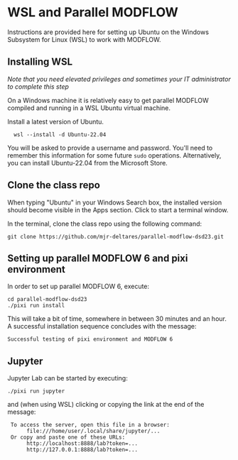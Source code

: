 # WSL and Parallel MODFLOW

Instructions are provided here for setting up Ubuntu on the Windows Subsystem for Linux (WSL) to work with MODFLOW.

## Installing WSL
_Note that you need elevated privileges and sometimes your IT administrator to complete this step_

On a Windows machine it is relatively easy to get parallel MODFLOW compiled and running in a WSL Ubuntu virtual machine.

Install a latest version of Ubuntu.
```
  wsl --install -d Ubuntu-22.04
```

You will be asked to provide a username and password.  You'll need to remember this information for some future `sudo` operations. Alternatively, you can install Ubuntu-22.04 from the Microsoft Store.

## Clone the class repo

When typing "Ubuntu" in your Windows Search box, the installed version should become visible in the Apps section. Click to start a terminal window.

In the terminal, clone the class repo using the following command:

```
git clone https://github.com/mjr-deltares/parallel-modflow-dsd23.git
```

## Setting up parallel MODFLOW 6 and pixi environment

In order to set up parallel MODFLOW 6,  execute:

```
cd parallel-modflow-dsd23
./pixi run install
```

This will take a bit of time, somewhere in between 30 minutes and an hour. A successful installation sequence concludes with the message:

```
Successful testing of pixi environment and MODFLOW 6
```

## Jupyter

Jupyter Lab can be started by executing:

```
./pixi run jupyter
```
and (when using WSL) clicking or copying the link at the end of the message:

```
 To access the server, open this file in a browser:
      file:///home/user/.local/share/jupyter/...
 Or copy and paste one of these URLs:
      http://localhost:8888/lab?token=...
      http://127.0.0.1:8888/lab?token=...
```